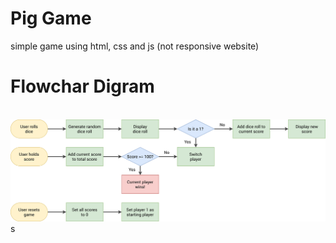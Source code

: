 # Pig Game 
simple game using html, css and js (not responsive website) <br>

# Flowchar Digram 
<br>
<img src='img/pig-game-flowchart.png'>
s